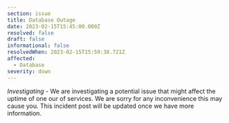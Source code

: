 ```yaml
---
section: issue
title: Database Outage
date: 2023-02-15T15:45:00.000Z
resolved: false
draft: false
informational: false
resolvedWhen: 2023-02-15T15:59:38.721Z
affected:
  - Database
severity: down
---
```

*Investigating* - We are investigating a potential issue that might affect the uptime of one our of services. We are sorry for any inconvenience this may cause you. This incident post will be updated once we have more information.